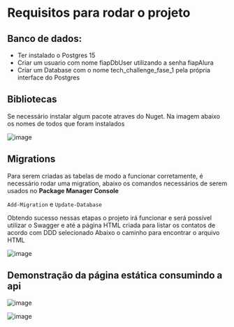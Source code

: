 # Requisitos para rodar o projeto

## Banco de dados:

- Ter instalado o Postgres 15
- Criar um usuario com nome fiapDbUser utilizando a senha fiapAlura
- Criar um Database com o nome tech_challenge_fase_1 pela própria interface do Postgres

## Bibliotecas
Se necessário instalar algum pacote atraves do Nuget. Na imagem abaixo os nomes de todos que foram instalados

![image](https://github.com/rafaxzx/techchallengefase1/assets/39475113/165f357b-8251-45c3-b552-b015e5ffac1c)

## Migrations
Para serem criadas as tabelas de modo a funcionar corretamente, é necessário rodar uma migration, abaixo os comandos necessários de serem usados no **Package Manager Console**

`Add-Migration` e `Update-Database`

Obtendo sucesso nessas etapas o projeto irá funcionar e será possível utilizar o Swagger e até a página HTML criada para listar os contatos de acordo com DDD selecionado
Abaixo o caminho para encontrar o arquivo HTML

![image](https://github.com/rafaxzx/techchallengefase1/assets/39475113/5f754d99-dc87-4933-ac0a-33b9a5e02505)

## Demonstração da página estática consumindo a api

![image](https://github.com/rafaxzx/techchallengefase1/assets/39475113/fe5517e6-d6f1-481a-88e8-8e0d9c13c596)

![image](https://github.com/rafaxzx/techchallengefase1/assets/39475113/10784168-4731-45a8-9053-45bbcfbd3fb5)
